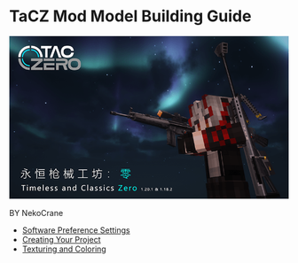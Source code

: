 # TaCZ Mod Model Building Guide

![icon](./icon.png)

BY NekoCrane

- [Software Preference Settings](/model_guide/setting)
- [Creating Your Project](/model_guide/model)
- [Texturing and Coloring](/model_guide/texture)

